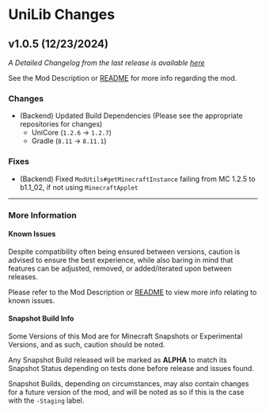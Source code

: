 # UniLib Changes

## v1.0.5 (12/23/2024)

_A Detailed Changelog from the last release is
available [here](https://gitlab.com/CDAGaming/UniLib/-/compare/release%2Fv1.0.4...release%2Fv1.0.5)_

See the Mod Description or [README](https://gitlab.com/CDAGaming/UniLib) for more info regarding the mod.

### Changes

* (Backend) Updated Build Dependencies (Please see the appropriate repositories for changes)
    * UniCore (`1.2.6` -> `1.2.7`)
    * Gradle (`8.11` -> `8.11.1`)

### Fixes

* (Backend) Fixed `ModUtils#getMinecraftInstance` failing from MC 1.2.5 to b1.1_02, if not using `MinecraftApplet`

___

### More Information

#### Known Issues

Despite compatibility often being ensured between versions,
caution is advised to ensure the best experience, while also baring in mind that features can be adjusted, removed, or
added/iterated upon between releases.

Please refer to the Mod Description or [README](https://gitlab.com/CDAGaming/UniLib) to view more info relating
to known issues.

#### Snapshot Build Info

Some Versions of this Mod are for Minecraft Snapshots or Experimental Versions, and as such, caution should be noted.

Any Snapshot Build released will be marked as **ALPHA** to match its Snapshot Status depending on tests done before
release
and issues found.

Snapshot Builds, depending on circumstances, may also contain changes for a future version of the mod, and will be noted
as so if this is the case with the `-Staging` label.
